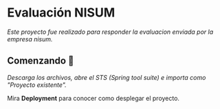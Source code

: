 # Evaluación NISUM

_Este proyecto fue realizado para responder la evaluacion enviada por la empresa nisum._

## Comenzando 🚀

_Descarga los archivos, abre el STS (Spring tool suite) e importa como "Proyecto existente"._

Mira **Deployment** para conocer como desplegar el proyecto.
